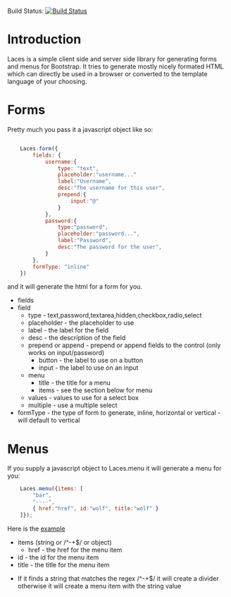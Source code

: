 Build Status: [![Build Status](https://travis-ci.org/celer/laces.png)](https://travis-ci.org/celer/laces)

Introduction
============

Laces is a simple client side and server side library for generating forms and menus for Bootstrap. It tries to generate mostly nicely formated HTML which can directly be used in a browser or converted to the template language of your choosing. 


Forms
=====

Pretty much you pass it a javascript object like so:

```javascript

	Laces.form({
		fields: {
			username:{
				type: "text",
				placeholder:"username..."
				label:"Username",
				desc:"The username for this user",
				prepend:{ 
					input:"@"
				}
			},
			password:{ 
				type:"password",
				placeholder:"password...",
				label:"Password",
				desc:"The password for the user",
			}
		},
		formType: "inline"
	})


```

and it will generate the html for a form for you. 

 * fields
  * field
    * type - text,password,textarea,hidden,checkbox,radio,select
    * placeholder - the placeholder to use 
    * label - the label for the field 
    * desc - the description of the field 
    * prepend or append - prepend or append fields to the control (only works on input/password)
      * button - the label to use on a button
      * input - the label to use on an input
    * menu
      * title - the title for a menu
      * items - see the section below for menu
    * values - values to use for a select box
    * multiple - use a multiple select
 * formType - the type of form to generate, inline, horizontal or vertical - will default to vertical

Menus
=====

If you supply a javascript object to Laces.menu it will generate a menu for you:

```Javascript
	Laces.menu({items: [
		"bar",
		"----", 
		{ href:"href", id:"wolf", title:"wolf" }
	]});
```
Here is the [example](http://htmlpreview.github.io/?https://github.com/celer/laces/blob/master/test/menu.html)


 * items (string or /^-+$/ or object)
	* href - the href for the menu item
  * id - the id for the menu item
  * title - the title for the menu item

 - If it finds a string that matches the regex /^-+$/ it will create a divider otherwise it will create a menu item with the string value




